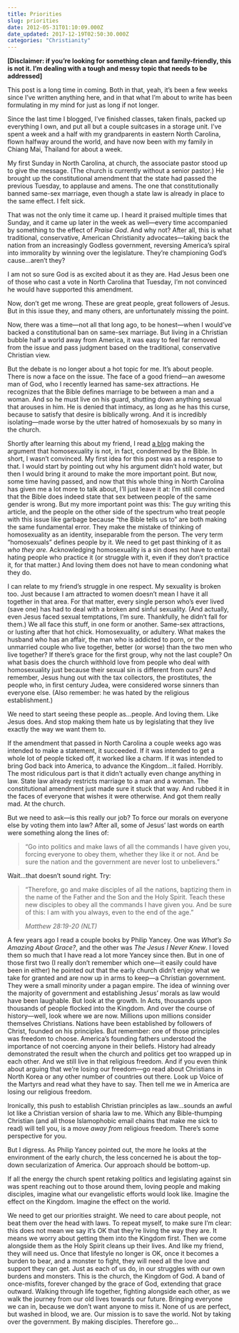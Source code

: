 ```yaml
---
title: Priorities
slug: priorities
date: 2012-05-31T01:10:09.000Z
date_updated: 2017-12-19T02:50:30.000Z
categories: "Christianity"
---
```


**[Disclaimer: if you’re looking for something clean and family-friendly, this is not it. I’m dealing with a tough and messy topic that needs to be addressed]**

This post is a long time in coming. Both in that, yeah, it’s been a few weeks since I’ve written anything here, and in that what I’m about to write has been formulating in my mind for just as long if not longer.

Since the last time I blogged, I’ve finished classes, taken finals, packed up everything I own, and put all but a couple suitcases in a storage unit. I’ve spent a week and a half with my grandparents in eastern North Carolina, flown halfway around the world, and have now been with my family in Chiang Mai, Thailand for about a week.

My first Sunday in North Carolina, at church, the associate pastor stood up to give the message. (The church is currently without a senior pastor.) He brought up the constitutional amendment that the state had passed the previous Tuesday, to applause and amens. The one that constitutionally banned same-sex marriage, even though a state law is already in place to the same effect. I felt sick.

That was not the only time it came up. I heard it praised multiple times that Sunday, and it came up later in the week as well—every time accompanied by something to the effect of *Praise God*. And why not? After all, this is what traditional, conservative, American Christianity advocates—taking back the nation from an increasingly Godless government, reversing America’s spiral into immorality by winning over the legislature. They’re championing God’s cause…aren’t they?

I am not so sure God is as excited about it as they are. Had Jesus been one of those who cast a vote in North Carolina that Tuesday, I’m not convinced he would have supported this amendment.

Now, don’t get me wrong. These are great people, great followers of Jesus. But in this issue they, and many others, are unfortunately missing the point.

Now, there was a time—not all that long ago, to be honest—when I would’ve backed a constitutional ban on same-sex marriage. But living in a Christian bubble half a world away from America, it was easy to feel far removed from the issue and pass judgment based on the traditional, conservative Christian view.

But the debate is no longer about a hot topic for me. It’s about people. There is now a face on the issue. The face of a good friend—an awesome man of God, who I recently learned has same-sex attractions. He recognizes that the Bible defines marriage to be between a man and a woman. And so he must live on his guard, shutting down anything sexual that arouses in him. He is denied that intimacy, as long as he has this curse, because to satisfy that desire is biblically wrong. And it is incredibly isolating—made worse by the utter hatred of homosexuals by so many in the church.

Shortly after learning this about my friend, I read [a blog](http://www.huffingtonpost.com/john-shore/the-best-case-for-the-bible-not-condemning-homosexuality_b_1396345.html) making the argument that homosexuality is not, in fact, condemned by the Bible. In short, I wasn’t convinced. My first idea for this post was as a response to that. I would start by pointing out why his argument didn’t hold water, but then I would bring it around to make the more important point. But now, some time having passed, and now that this whole thing in North Carolina has given me a lot more to talk about, I’ll just leave it at: I’m still convinced that the Bible does indeed state that sex between people of the same gender is wrong. But my more important point was this: The guy writing this article, and the people on the other side of the spectrum who treat people with this issue like garbage because “the Bible tells us to” are both making the same fundamental error. They make the mistake of thinking of homosexuality as an identity, inseparable from the person. The very term “homosexuals” defines people by it. We need to get past thinking of it as *who they are.* Acknowledging homosexuality is a sin does not have to entail hating people who practice it (or struggle with it, even if they don’t practice it, for that matter.) And loving them does not have to mean condoning what they do.

I can relate to my friend’s struggle in one respect. My sexuality is broken too. Just because I am attracted to women doesn’t mean I have it all together in that area. For that matter, every single person who’s ever lived (save one) has had to deal with a broken and sinful sexuality. (And actually, even Jesus faced sexual temptations, I’m sure. Thankfully, he didn’t fall for them.) We all face this stuff, in one form or another. Same-sex attractions, or lusting after that hot chick. Homosexuality, or adultery. What makes the husband who has an affair, the man who is addicted to porn, or the unmarried couple who live together, better (or worse) than the two men who live together? If there’s grace for the first group, why not the last couple? On what basis does the church withhold love from people who deal with homosexuality just because their sexual sin is different from ours? And remember, Jesus hung out with the tax collectors, the prostitutes, the people who, in first century Judea, were considered worse sinners than everyone else. (Also remember: he was hated by the religious establishment.)

We need to start seeing these people as…people. And loving them. Like Jesus does. And stop making them hate us by legislating that they live exactly the way we want them to.

If the amendment that passed in North Carolina a couple weeks ago was intended to make a statement, it succeeded. If it was intended to get a whole lot of people ticked off, it worked like a charm. If it was intended to bring God back into America, to advance the Kingdom…it failed. Horribly. The most ridiculous part is that it didn’t actually even change anything in law. State law already restricts marriage to a man and a woman. The constitutional amendment just made sure it stuck that way. And rubbed it in the faces of everyone that wishes it were otherwise. And got them really mad. At the church.

But we need to ask—is this really our job? To force our morals on everyone else by voting them into law? After all, some of Jesus’ last words on earth were something along the lines of:

> “Go into politics and make laws of all the commands I have given you, forcing everyone to obey them, whether they like it or not. And be sure the nation and the government are never lost to unbelievers.”

Wait…that doesn’t sound right. Try:

> “Therefore, go and make disciples of all the nations, baptizing them in the name of the Father and the Son and the Holy Spirit. Teach these new disciples to obey all the commands I have given you. And be sure of this: I am with you always, even to the end of the age.”
> 
> <cite>Matthew 28:19-20 (NLT)</cite>

A few years ago I read a couple books by Philip Yancey. One was *What’s So Amazing About Grace?*, and the other was *The Jesus I Never Knew*. I loved them so much that I have read a lot more Yancey since then. But in one of those first two (I really don’t remember which one—it easily could have been in either) he pointed out that the early church didn’t enjoy what we take for granted and are now up in arms to keep—a Christian government. They were a small minority under a pagan empire. The idea of winning over the majority of government and establishing Jesus’ morals as law would have been laughable. But look at the growth. In Acts, thousands upon thousands of people flocked into the Kingdom. And over the course of history—well, look where we are now. Millions upon millions consider themselves Christians. Nations have been established by followers of Christ, founded on his principles. But remember: one of those principles was freedom to choose. America’s founding fathers understood the importance of not coercing anyone in their beliefs. History had already demonstrated the result when the church and politics get too wrapped up in each other. And we still live in that religious freedom. And if you even think about arguing that we’re losing our freedom—go read about Christians in North Korea or any other number of countries out there. Look up Voice of the Martyrs and read what they have to say. Then tell me we in America are losing our religious freedom.

Ironically, this push to establish Christian principles as law…sounds an awful lot like a Christian version of sharia law to me. Which any Bible-thumping Christian (and all those Islamophobic email chains that make me sick to read) will tell you, is a move *away from* religious freedom. There’s some perspective for you.

But I digress. As Philip Yancey pointed out, the more he looks at the environment of the early church, the less concerned he is about the top-down secularization of America. Our approach should be bottom-up.

If all the energy the church spent retaking politics and legislating against sin was spent reaching out to those around them, loving people and making disciples, imagine what our evangelistic efforts would look like. Imagine the effect on the Kingdom. Imagine the effect on the world.

We need to get our priorities straight. We need to care about people, not beat them over the head with laws. To repeat myself, to make sure I’m clear: this does not mean we say it’s OK that they’re living the way they are. It means we worry about getting them into the Kingdom first. Then we come alongside them as the Holy Spirit cleans up their lives. And like my friend, they will need us. Once that lifestyle no longer is OK, once it becomes a burden to bear, and a monster to fight, they will need all the love and support they can get. Just as each of us do, in our struggles with our own burdens and monsters. This is the church, the Kingdom of God. A band of once-misfits, forever changed by the grace of God, extending that grace outward. Walking through life together, fighting alongside each other, as we walk the journey from our old lives towards our future. Bringing everyone we can in, because we don’t want anyone to miss it. None of us are perfect, but washed in blood, we are. Our mission is to save the world. Not by taking over the government. By making disciples. Therefore go…

